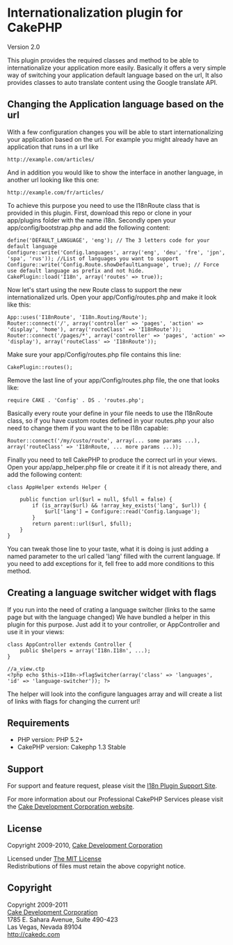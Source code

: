 # Internationalization plugin for CakePHP #

Version 2.0

This plugin provides the required classes and method to be able to internationalize your application more easily. Basically it offers a very simple way of switching your application default language based on the url, It also provides classes to auto translate content using the Google translate API.

## Changing the Application language based on the url ##

With a few configuration changes you will be able to start internationalizing your application based on the url. For example you might already have an application that runs in a url like

	http://example.com/articles/
	
And in addition you would like to show the interface in another language, in another url looking like this one:

	http://example.com/fr/articles/

To achieve this purpose you need to use the I18nRoute class that is provided in this plugin. First, download this repo or clone in your app/plugins folder  with the name i18n. Secondly open your app/config/bootstrap.php and add the following content:

	define('DEFAULT_LANGUAGE', 'eng'); // The 3 letters code for your default language
	Configure::write('Config.languages', array('eng', 'deu', 'fre', 'jpn', 'spa', 'rus')); //List of languages you want to support
	Configure::write('Config.Route.showDefaultLanguage', true); // Force use default language as prefix and not hide.
	CakePlugin::load('I18n', array('routes' => true));

Now let's start using the new Route class to support the new internationalized urls. Open your app/Config/routes.php and make it look like this:

	App::uses('I18nRoute', 'I18n.Routing/Route');
	Router::connect('/', array('controller' => 'pages', 'action' => 'display', 'home'), array('routeClass' => 'I18nRoute'));
	Router::connect('/pages/*', array('controller' => 'pages', 'action' => 'display'), array('routeClass' => 'I18nRoute'));


Make sure your app/Config/routes.php file contains this line:

	CakePlugin::routes();

Remove the last line of your app/Config/routes.php file, the one that looks like:

	require CAKE . 'Config' . DS . 'routes.php';
 

Basically every route your define in your file needs to use the I18nRoute class, so if you have custom routes defined in your routes.php your also need to change them if you want the to be I18n capable:

	Router::connect('/my/custo/route', array(... some params ...), array('routeClass' => 'I18nRoute, ... more params ...));

Finally you need to tell CakePHP to produce the correct url in your views. Open your app/app\_helper.php file or create it if it is not already there, and add the following content:

	class AppHelper extends Helper {

		public function url($url = null, $full = false) {
			if (is_array($url) && !array_key_exists('lang', $url)) {
				$url['lang'] = Configure::read('Config.language');
			}
			return parent::url($url, $full);
		}
	}

You can tweak those line to your taste, what it is doing is just adding a named parameter to the url called 'lang' filled with the current language. If you need to add exceptions for it, fell free to add more conditions to this method.


## Creating a language switcher widget with flags ##

If you run into the need of crating a language switcher (links to the same page but with the language changed) We have bundled a helper in this plugin for this purpose. Just add it to your controller, or AppController and use it in your views:

	class AppController extends Controller {
		public $helpers = array('I18n.I18n', ...);
	}

	//a_view.ctp
	<?php echo $this->I18n->flagSwitcher(array('class' => 'languages', 'id' => 'language-switcher')); ?>

The helper will look into the configure languages array and will create a list of links with flags for changing the current url!

## Requirements ##

* PHP version: PHP 5.2+
* CakePHP version: Cakephp 1.3 Stable

## Support ##

For support and feature request, please visit the [I18n Plugin Support Site](http://cakedc.lighthouseapp.com/projects/59613-i18n-plugin/).

For more information about our Professional CakePHP Services please visit the [Cake Development Corporation website](http://cakedc.com).

## License ##

Copyright 2009-2010, [Cake Development Corporation](http://cakedc.com)

Licensed under [The MIT License](http://www.opensource.org/licenses/mit-license.php)<br/>
Redistributions of files must retain the above copyright notice.

## Copyright ###

Copyright 2009-2011<br/>
[Cake Development Corporation](http://cakedc.com)<br/>
1785 E. Sahara Avenue, Suite 490-423<br/>
Las Vegas, Nevada 89104<br/>
http://cakedc.com<br/>